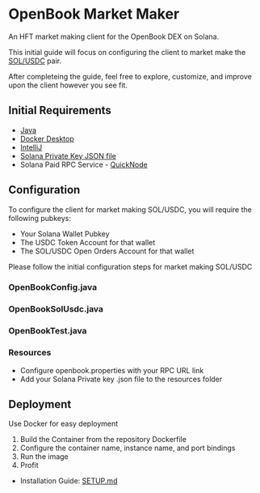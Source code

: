 # OpenBook Market Maker
An HFT market making client for the OpenBook DEX on Solana.

This initial guide will focus on configuring the client to market make the [SOL/USDC](https://solscan.io/account/8BnEgHoWFysVcuFFX7QztDmzuH8r5ZFvyP3sYwn1XTh6) pair.

After completeing the guide, feel free to explore, customize, and improve upon the client however you see fit.

## Initial Requirements
- [Java](https://www.java.com/download)
- [Docker Desktop](https://www.docker.com/products/docker-desktop/)
- [IntelliJ](https://www.jetbrains.com/idea/download)
- [Solana Private Key JSON file](https://solanacookbook.com/references/keypairs-and-wallets.html#how-to-generate-a-new-keypair)
- Solana Paid RPC Service - [QuickNode](https://www.quicknode.com/)


## Configuration
To configure the client for market making SOL/USDC, you will require the following pubkeys:
- Your Solana Wallet Pubkey
- The USDC Token Account for that wallet
- The SOL/USDC Open Orders Account for that wallet

Please follow the initial configuration steps for market making SOL/USDC

### OpenBookConfig.java

### OpenBookSolUsdc.java

### OpenBookTest.java

### Resources
- Configure openbook.properties with your RPC URL link
- Add your Solana Private key .json file to the resources folder

## Deployment
Use Docker for easy deployment
1. Build the Container from the repository Dockerfile
2. Configure the container name, instance name, and port bindings
3. Run the image
4. Profit


- Installation Guide: [SETUP.md](SETUP.md)
